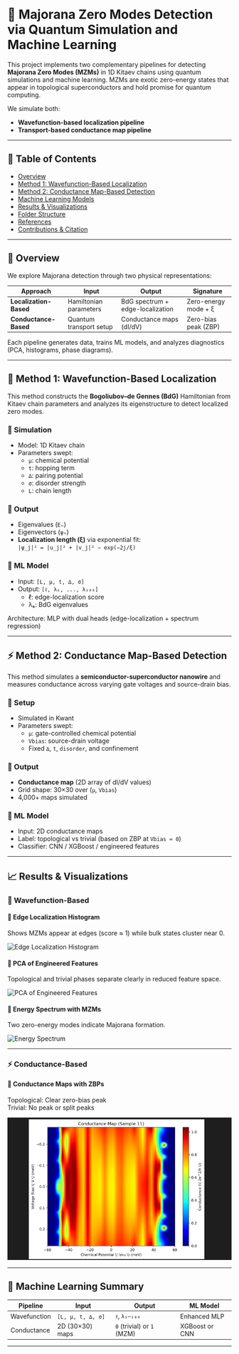 # 🧬 Majorana Zero Modes Detection via Quantum Simulation and Machine Learning

This project implements two complementary pipelines for detecting **Majorana Zero Modes (MZMs)** in 1D Kitaev chains using quantum simulations and machine learning. MZMs are exotic zero-energy states that appear in topological superconductors and hold promise for quantum computing.

We simulate both:
- **Wavefunction-based localization pipeline**  
- **Transport-based conductance map pipeline**

---

## 📌 Table of Contents

- [Overview](#-overview)
- [Method 1: Wavefunction-Based Localization](#-method-1-wavefunction-based-localization)
- [Method 2: Conductance Map-Based Detection](#-method-2-conductance-map-based-detection)
- [Machine Learning Models](#-machine-learning-models)
- [Results & Visualizations](#-results--visualizations)
- [Folder Structure](#-folder-structure)
- [References](#-references)
- [Contributions & Citation](#-contributions--citation)

---

## 📖 Overview

We explore Majorana detection through two physical representations:

| Approach                | Input                     | Output                        | Signature |
|-------------------------|---------------------------|-------------------------------|-----------|
| **Localization-Based**  | Hamiltonian parameters    | BdG spectrum + edge-localization | Zero-energy mode + ξ |
| **Conductance-Based**   | Quantum transport setup   | Conductance maps (dI/dV)      | Zero-bias peak (ZBP) |

Each pipeline generates data, trains ML models, and analyzes diagnostics (PCA, histograms, phase diagrams).

---

## 🧪 Method 1: Wavefunction-Based Localization

This method constructs the **Bogoliubov–de Gennes (BdG)** Hamiltonian from Kitaev chain parameters and analyzes its eigenstructure to detect localized zero modes.

### 🔧 Simulation

- Model: 1D Kitaev chain
- Parameters swept:
  - `µ`: chemical potential
  - `t`: hopping term
  - `∆`: pairing potential
  - `σ`: disorder strength
  - `L`: chain length

### 🔬 Output

- Eigenvalues (`Eₙ`)
- Eigenvectors (`ψₙ`)
- **Localization length (ξ)** via exponential fit:  
  `|ψ_j|² = |u_j|² + |v_j|² ∼ exp(−2j/ξ)`

### 🧠 ML Model

- Input: `[L, µ, t, ∆, σ]`
- Output: `[ℓ, λ₁, ..., λ₁₈₀]`  
  - ℓ: edge-localization score  
  - λₖ: BdG eigenvalues

Architecture: MLP with dual heads (edge-localization + spectrum regression)

---

## ⚡ Method 2: Conductance Map-Based Detection

This method simulates a **semiconductor-superconductor nanowire** and measures conductance across varying gate voltages and source-drain bias.

### 🔧 Setup

- Simulated in Kwant
- Parameters swept:
  - `µ`: gate-controlled chemical potential
  - `Vbias`: source-drain voltage
  - Fixed `∆`, `t`, `disorder`, and confinement

### 🔬 Output

- **Conductance map** (2D array of dI/dV values)
- Grid shape: 30×30 over (`µ`, `Vbias`)
- 4,000+ maps simulated

### 🧠 ML Model

- Input: 2D conductance maps  
- Label: topological vs trivial (based on ZBP at `Vbias ≈ 0`)  
- Classifier: CNN / XGBoost / engineered features

---

## 📈 Results & Visualizations

### 🧊 Wavefunction-Based

#### 🔹 Edge Localization Histogram
Shows MZMs appear at edges (score ≈ 1) while bulk states cluster near 0.

![Edge Localization Histogram](assets/edge_localization_histogram.png)

#### 🔹 PCA of Engineered Features
Topological and trivial phases separate clearly in reduced feature space.

![PCA of Engineered Features](assets/pca_engineered_features.png)

#### 🔹 Energy Spectrum with MZMs
Two zero-energy modes indicate Majorana formation.

![Energy Spectrum](assets/energy_spectrum_mzm.png)

---

### ⚡ Conductance-Based

#### 🔹 Conductance Maps with ZBPs
Topological: Clear zero-bias peak  
Trivial: No peak or split peaks

![Our Conductance Map](results/c1.png)



---

## 🧠 Machine Learning Summary

| Pipeline       | Input                | Output                | ML Model        |
|----------------|----------------------|------------------------|-----------------|
| Wavefunction   | `[L, µ, t, ∆, σ]`     | `ℓ`, `λ₁–₁₈₀`         | Enhanced MLP    |
| Conductance    | 2D (30×30) maps       | `0` (trivial) or `1` (MZM) | XGBoost or CNN |

---



